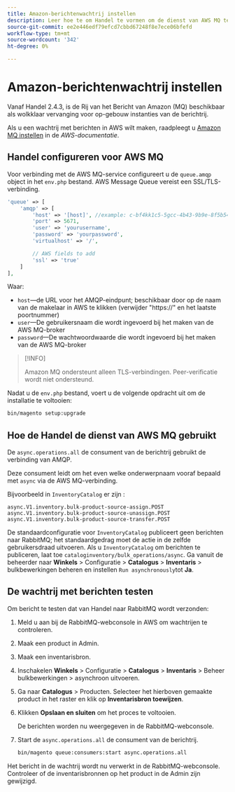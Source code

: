 ```yaml
---
title: Amazon-berichtenwachtrij instellen
description: Leer hoe te om Handel te vormen om de dienst van AWS MQ te gebruiken.
source-git-commit: ee2e446edf79efcd7cbbd67248f8e7ece06bfefd
workflow-type: tm+mt
source-wordcount: '342'
ht-degree: 0%

---
```



# Amazon-berichtenwachtrij instellen

Vanaf Handel 2.4.3, is de Rij van het Bericht van Amazon (MQ) beschikbaar als wolkklaar vervanging voor op-gebouw instanties van de berichtrij.

Als u een wachtrij met berichten in AWS wilt maken, raadpleegt u [Amazon MQ instellen](https://docs.aws.amazon.com/amazon-mq/latest/developer-guide/amazon-mq-setting-up.html) in de _AWS-documentatie_.

## Handel configureren voor AWS MQ

Voor verbinding met de AWS MQ-service configureert u de `queue.amqp` object in het `env.php` bestand.
AWS Message Queue vereist een SSL/TLS-verbinding.

```php
'queue' => [
    'amqp' => [
        'host' => '[host]', //example: c-bf4kk1c5-5gcc-4b43-9b9e-8f5b54d234.mq.us-west-3.amazonaws.com
        'port' => 5671,
        'user' => 'yourusername',
        'password' => 'yourpassword',
        'virtualhost' => '/',

        // AWS fields to add
        'ssl' => 'true'
    ]
],
```

Waar:

- `host`—de URL voor het AMQP-eindpunt; beschikbaar door op de naam van de makelaar in AWS te klikken (verwijder &quot;https://&quot; en het laatste poortnummer)
- `user`—De gebruikersnaam die wordt ingevoerd bij het maken van de AWS MQ-broker
- `password`—De wachtwoordwaarde die wordt ingevoerd bij het maken van de AWS MQ-broker

>[!INFO]
>
>Amazon MQ ondersteunt alleen TLS-verbindingen. Peer-verificatie wordt niet ondersteund.

Nadat u de `env.php` bestand, voert u de volgende opdracht uit om de installatie te voltooien:

```bash
bin/magento setup:upgrade
```

## Hoe de Handel de dienst van AWS MQ gebruikt

De `async.operations.all` de consument van de berichtrij gebruikt de verbinding van AMQP.

Deze consument leidt om het even welke onderwerpnaam vooraf bepaald met `async` via de AWS MQ-verbinding.

Bijvoorbeeld in `InventoryCatalog` er zijn :

```text
async.V1.inventory.bulk-product-source-assign.POST
async.V1.inventory.bulk-product-source-unassign.POST
async.V1.inventory.bulk-product-source-transfer.POST
```

De standaardconfiguratie voor `InventoryCatalog` publiceert geen berichten naar RabbitMQ; het standaardgedrag moet de actie in de zelfde gebruikersdraad uitvoeren. Als u `InventoryCatalog` om berichten te publiceren, laat toe `cataloginventory/bulk_operations/async`. Ga vanuit de beheerder naar **Winkels** > Configuratie > **Catalogus** > **Inventaris** > bulkbewerkingen beheren en instellen  `Run asynchronously`tot **Ja**.

## De wachtrij met berichten testen

Om bericht te testen dat van Handel naar RabbitMQ wordt verzonden:

1. Meld u aan bij de RabbitMQ-webconsole in AWS om wachtrijen te controleren.
1. Maak een product in Admin.
1. Maak een inventarisbron.
1. Inschakelen **Winkels** > Configuratie > **Catalogus** > **Inventaris** > Beheer bulkbewerkingen > asynchroon uitvoeren.
1. Ga naar **Catalogus** > Producten. Selecteer het hierboven gemaakte product in het raster en klik op **Inventarisbron toewijzen**.
1. Klikken **Opslaan en sluiten** om het proces te voltooien.

   De berichten worden nu weergegeven in de RabbitMQ-webconsole.

1. Start de `async.operations.all` de consument van de berichtrij.

   ```bash
   bin/magento queue:consumers:start async.operations.all
   ```

Het bericht in de wachtrij wordt nu verwerkt in de RabbitMQ-webconsole.
Controleer of de inventarisbronnen op het product in de Admin zijn gewijzigd.

